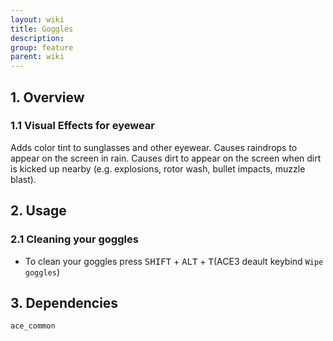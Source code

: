 ```yaml
---
layout: wiki
title: Goggles
description: 
group: feature
parent: wiki
---
```


## 1. Overview

### 1.1 Visual Effects for eyewear
Adds color tint to sunglasses and other eyewear. Causes raindrops to appear on 
the screen in rain. Causes dirt to appear on the screen when dirt is kicked up
nearby (e.g. explosions, rotor wash, bullet impacts, muzzle blast).


## 2. Usage

### 2.1 Cleaning your goggles
- To clean your goggles press <kbd>SHIFT</kbd> + <kbd>ALT</kbd> + <kbd>T</kbd>(ACE3 deault keybind `Wipe goggles`)

## 3. Dependencies

`ace_common`

